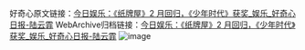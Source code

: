 好奇心原文链接：[今日娱乐：《纸牌屋》2 月回归，《少年时代》获奖_娱乐_好奇心日报-陆云霏](https://www.qdaily.com/articles/4034.html)
WebArchive归档链接：[今日娱乐：《纸牌屋》2 月回归，《少年时代》获奖_娱乐_好奇心日报-陆云霏](http://web.archive.org/web/20190623153433/https://www.qdaily.com/articles/4034.html)
![image](http://ww3.sinaimg.cn/large/007d5XDpgy1g3vduzmi4oj30u03el4qp)